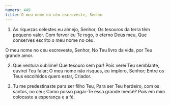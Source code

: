 ```yaml
---
numero: 449
title: O meu nome no céu escreveste, Senhor
---
```

1. As riquezas celestes eu almejo, Senhor,
Os tesouros da terra têm pequeno valor.
Com fervor eu Te rogo, ó eterno Deus meu,
Que conserves escrito o meu nome no céu.

O meu nome no céu escreveste, Senhor,
No Teu livro da vida, por Teu grande amor.

2. Que ventura sublime! Que tesouro sem par!
Pois verei Teu semblante, ouvirei Teu falar;
O meu nome não risques, eu imploro, Senhor;
Entre os Teus escolhidos quero estar, Criador.

3. Tu me predestinaste para ser filho Teu,
Para ser Teu herdeiro, com os santos, no céu;
Como posso pagar-Te essa grande mercê?
Pois em mim colocaste a esperança e a fé.
